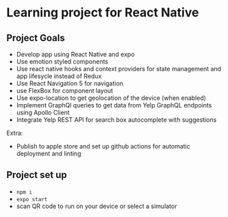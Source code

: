 # Learning project for React Native 

## Project Goals

- Develop app using React Native and expo
- Use emotion styled components
- Use react native hooks and context providers for state management and app lifesycle instead of Redux
- Use React Navigation 5 for navigation
- use FlexBox for component layout
- Use expo-location to get geolocation of the device (when enabled)
- Implement GraphQl queries to get data from Yelp GraphQL endpoints using Apollo Client
- Integrate Yelp REST API for search box autocomplete with suggestions

Extra: 
- Publish to apple store and set up github actions for automatic deployment and linting

## Project set up

- `npm i`
- `expo start`
- scan QR code to run on your device or select a simulator
 
